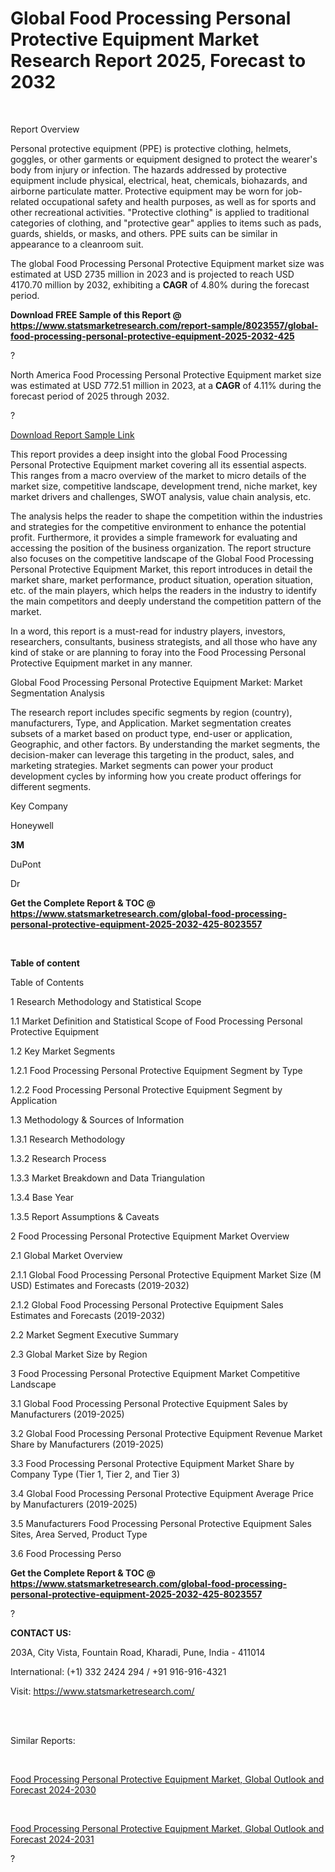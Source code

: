 <h1>Global Food Processing Personal Protective Equipment Market Research Report 2025, Forecast to 2032</h1><br/><p>Report Overview</p>
 
 
 
 <p>Personal protective equipment (PPE) is protective clothing, helmets, goggles, or other garments or equipment designed to protect the wearer&#39;s body from injury or infection. The hazards addressed by protective equipment include physical, electrical, heat, chemicals, biohazards, and airborne particulate matter. Protective equipment may be worn for job-related occupational safety and health purposes, as well as for sports and other recreational activities. "Protective clothing" is applied to traditional categories of clothing, and "protective gear" applies to items such as pads, guards, shields, or masks, and others. PPE suits can be similar in appearance to a cleanroom suit.</p>
 
 
 
 <p>The global Food Processing Personal Protective Equipment market size was estimated at USD 2735 million in 2023 and is projected to reach USD 4170.70 million by 2032, exhibiting a <strong>CAGR</strong> of 4.80% during the forecast period.</p>
 
 
 
 <div><b>Download FREE Sample of this Report @ <a href="https://www.statsmarketresearch.com/download-free-sample/8023557/global-food-processing-personal-protective-equipment-2025-2032-425">https://www.statsmarketresearch.com/report-sample/8023557/global-food-processing-personal-protective-equipment-2025-2032-425</a></b></div>
 
 
 
 <p>? </p>
 
 
 
 <p>North America Food Processing Personal Protective Equipment market size was estimated at USD 772.51 million in 2023, at a <strong>CAGR</strong> of 4.11% during the forecast period of 2025 through 2032.</p>
 
 
 
 <p>? </p>
 
 
 
 <p><a href="https://www.statsmarketresearch.com/download-free-sample/8023557/global-food-processing-personal-protective-equipment-2025-2032-425">Download Report Sample Link</a></p>
 
 
 
 <p>This report provides a deep insight into the global Food Processing Personal Protective Equipment market covering all its essential aspects. This ranges from a macro overview of the market to micro details of the market size, competitive landscape, development trend, niche market, key market drivers and challenges, SWOT analysis, value chain analysis, etc.</p>
 
 
 
 <p>The analysis helps the reader to shape the competition within the industries and strategies for the competitive environment to enhance the potential profit. Furthermore, it provides a simple framework for evaluating and accessing the position of the business organization. The report structure also focuses on the competitive landscape of the Global Food Processing Personal Protective Equipment Market, this report introduces in detail the market share, market performance, product situation, operation situation, etc. of the main players, which helps the readers in the industry to identify the main competitors and deeply understand the competition pattern of the market.</p>
 
 
 
 <p>In a word, this report is a must-read for industry players, investors, researchers, consultants, business strategists, and all those who have any kind of stake or are planning to foray into the Food Processing Personal Protective Equipment market in any manner.</p>
 
 
 
 <p>Global Food Processing Personal Protective Equipment Market: Market Segmentation Analysis</p>
 
 
 
 <p>The research report includes specific segments by region (country), manufacturers, Type, and Application. Market segmentation creates subsets of a market based on product type, end-user or application, Geographic, and other factors. By understanding the market segments, the decision-maker can leverage this targeting in the product, sales, and marketing strategies. Market segments can power your product development cycles by informing how you create product offerings for different segments.</p>
 
 
 
 <p>Key Company</p>
 
 
 
 <p>Honeywell</p>
 
 
 
 <p><strong>3M</strong></p>
 
 
 
 <p>DuPont</p>
 
 
 
 <p>Dr</p>
 
 
 
 <div><b>Get the Complete Report & TOC @ <a href="https://www.statsmarketresearch.com/global-food-processing-personal-protective-equipment-2025-2032-425-8023557">https://www.statsmarketresearch.com/global-food-processing-personal-protective-equipment-2025-2032-425-8023557</a></b></div>
 
 
 
 <p><br />
 
 <b>Table of content</b></p>
 
 
 
 <p>Table of Contents<br />
 
 1 Research Methodology and Statistical Scope<br />
 
 1.1 Market Definition and Statistical Scope of Food Processing Personal Protective Equipment<br />
 
 1.2 Key Market Segments<br />
 
 1.2.1 Food Processing Personal Protective Equipment Segment by Type<br />
 
 1.2.2 Food Processing Personal Protective Equipment Segment by Application<br />
 
 1.3 Methodology & Sources of Information<br />
 
 1.3.1 Research Methodology<br />
 
 1.3.2 Research Process<br />
 
 1.3.3 Market Breakdown and Data Triangulation<br />
 
 1.3.4 Base Year<br />
 
 1.3.5 Report Assumptions & Caveats<br />
 
 2 Food Processing Personal Protective Equipment Market Overview<br />
 
 2.1 Global Market Overview<br />
 
 2.1.1 Global Food Processing Personal Protective Equipment Market Size (M USD) Estimates and Forecasts (2019-2032)<br />
 
 2.1.2 Global Food Processing Personal Protective Equipment Sales Estimates and Forecasts (2019-2032)<br />
 
 2.2 Market Segment Executive Summary<br />
 
 2.3 Global Market Size by Region<br />
 
 3 Food Processing Personal Protective Equipment Market Competitive Landscape<br />
 
 3.1 Global Food Processing Personal Protective Equipment Sales by Manufacturers (2019-2025)<br />
 
 3.2 Global Food Processing Personal Protective Equipment Revenue Market Share by Manufacturers (2019-2025)<br />
 
 3.3 Food Processing Personal Protective Equipment Market Share by Company Type (Tier 1, Tier 2, and Tier 3)<br />
 
 3.4 Global Food Processing Personal Protective Equipment Average Price by Manufacturers (2019-2025)<br />
 
 3.5 Manufacturers Food Processing Personal Protective Equipment Sales Sites, Area Served, Product Type<br />
 
 3.6 Food Processing Perso</p>
 
 
 
 <div><b>Get the Complete Report & TOC @ <a href="https://www.statsmarketresearch.com/global-food-processing-personal-protective-equipment-2025-2032-425-8023557">https://www.statsmarketresearch.com/global-food-processing-personal-protective-equipment-2025-2032-425-8023557</a></b></div>
 
 
 
 <p>? </p>
 
 
 
 <p><b>CONTACT US:</b><br />
 
 203A, City Vista, Fountain Road, Kharadi, Pune, India - 411014<br />
 
 International: (+1) 332 2424 294 / +91 916-916-4321<br />
 
 Visit: <a href="https://www.statsmarketresearch.com/">https://www.statsmarketresearch.com/</a><br />
 
 <br />
 
 <br />
 
 Similar Reports:<br />
 
 <br />
 
 <a href="https://www.statsmarketresearch.com/global-food-processing-personal-protective-equipment-forecast-2024-2030-273-7886509">Food Processing Personal Protective Equipment Market, Global Outlook and Forecast 2024-2030</a><br />
 
 <br />
 
 <a href="https://www.statsmarketresearch.com/global-food-processing-personal-protective-equipment-forecast-2024-2031-87-7877146">Food Processing Personal Protective Equipment Market, Global Outlook and Forecast 2024-2031</a><br />
 
 ? </p>